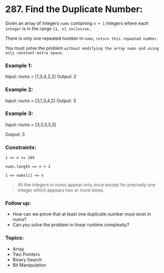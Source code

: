 # 287. Find the Duplicate Number:

Given an array of integers `nums` containing `n + 1` integers where each `integer` is in the range `[1, n] inclusive.`

There is only one repeated number in `nums`, `return this repeated number`.

You must solve the problem `without modifying the array nums and using only constant extra space.`


### Example 1:

Input: nums = [1,3,4,2,2]
Output: 2


### Example 2:

Input: nums = [3,1,3,4,2]
Output: 3


### Example 3:

Input: nums = [3,3,3,3,3]

Output: 3
 

### Constraints:

`1 <= n <= 105`

`nums.length == n + 1`

`1 <= nums[i] <= n`

> All the integers in nums appear only once except for precisely one integer which appears two or more times.
 

### Follow up:

- How can we prove that at least one duplicate number must exist in nums?
- Can you solve the problem in linear runtime complexity?


### Topics:
- Array
- Two Pointers
- Binary Search
- Bit Manipulation